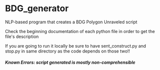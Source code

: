 # BDG_generator
NLP-based program that creates a BDG Polygon Unraveled script

Check the beginning documentation of each python file in order to get the file's description

If you are going to run it locally be sure to have sent_construct.py and stop.py in same directory as
the code depends on those two!! 

<h5>Known Errors: script generated is mostly non-comprehensible </h5>

